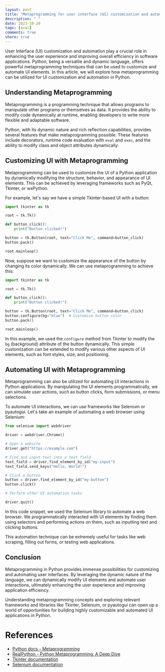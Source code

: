 ```yaml
---
layout: post
title: "Metaprogramming for user interface (UI) customization and automation in Python"
description: " "
date: 2023-10-20
tags: [eval]
comments: true
share: true
---
```


User Interface (UI) customization and automation play a crucial role in enhancing the user experience and improving overall efficiency in software applications. Python, being a versatile and dynamic language, offers powerful metaprogramming techniques that can be used to customize and automate UI elements. In this article, we will explore how metaprogramming can be utilized for UI customization and automation in Python.

## Understanding Metaprogramming

Metaprogramming is a programming technique that allows programs to manipulate other programs or themselves as data. It provides the ability to modify code dynamically at runtime, enabling developers to write more flexible and adaptable software.

Python, with its dynamic nature and rich reflection capabilities, provides several features that make metaprogramming possible. These features include decorators, runtime code evaluation with `eval` and `exec`, and the ability to modify class and object attributes dynamically.

## Customizing UI with Metaprogramming

Metaprogramming can be used to customize the UI of a Python application by dynamically modifying the structure, behavior, and appearance of UI elements. This can be achieved by leveraging frameworks such as PyQt, Tkinter, or wxPython.

For example, let's say we have a simple Tkinter-based UI with a button:
```python
import tkinter as tk

root = tk.Tk()

def button_click():
    print("Button clicked!")

button = tk.Button(root, text="Click Me", command=button_click)
button.pack()

root.mainloop()
```

Now, suppose we want to customize the appearance of the button by changing its color dynamically. We can use metaprogramming to achieve this:
```python
import tkinter as tk

root = tk.Tk()

def button_click():
    print("Button clicked!")

button = tk.Button(root, text="Click Me", command=button_click)
button.configure(bg="blue")  # Customize button color
button.pack()

root.mainloop()
```

In this example, we used the `configure` method from Tkinter to modify the `bg` (background) attribute of the button dynamically. This simple customization can be extended to modify various other aspects of UI elements, such as font styles, size, and positioning.

## Automating UI with Metaprogramming

Metaprogramming can also be utilized for automating UI interactions in Python applications. By manipulating the UI elements programmatically, we can simulate user actions, such as button clicks, form submissions, or menu selections.

To automate UI interactions, we can use frameworks like Selenium or pyautogui. Let's take an example of automating a web browser using Selenium:
```python
from selenium import webdriver

driver = webdriver.Chrome()

# Open a website
driver.get("https://example.com")

# Find and input text into a text field
text_field = driver.find_element_by_id("my-input")
text_field.send_keys("Hello, World!")

# Click a button
button = driver.find_element_by_id("my-button")
button.click()

# Perform other UI automation tasks

driver.quit()
```

In this code snippet, we used the Selenium library to automate a web browser. We programmatically interacted with UI elements by finding them using selectors and performing actions on them, such as inputting text and clicking buttons.

This automation technique can be extremely useful for tasks like web scraping, filling out forms, or testing web applications.

## Conclusion

Metaprogramming in Python provides immense possibilities for customizing and automating user interfaces. By leveraging the dynamic nature of the language, we can dynamically modify UI elements and automate user interactions, ultimately enhancing the user experience and improving application efficiency.

Understanding metaprogramming concepts and exploring relevant frameworks and libraries like Tkinter, Selenium, or pyautogui can open up a world of opportunities for building highly customizable and automated UI applications in Python.

# References
- [Python docs - Metaprogramming](https://docs.python.org/3/library/functions.html#eval)
- [RealPython - Python Metaprogramming: A Deep Dive](https://realpython.com/python-metaprogramming-a-deep-dive/)
- [Tkinter documentation](https://docs.python.org/3/library/tkinter.html)
- [Selenium documentation](https://www.selenium.dev/documentation/en/)
